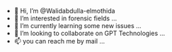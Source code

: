 - 👋 Hi, I’m @Walidabdulla-elmothida
- 👀 I’m interested in forensic fields ...
- 🌱 I’m currently learning some new issues ...
- 💞️ I’m looking to collaborate on GPT Technologies ...
- 📫 you can reach me by mail ...
<!---
Walidabdulla-elmothida/Walidabdulla-elmothida is a ✨ special ✨ repository because its `README.md` (this file) appears on your GitHub profile.
You can click the Preview link to take a look at your changes.
--->
